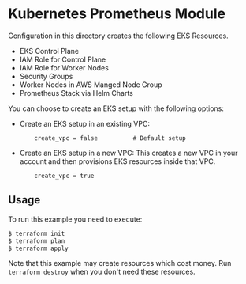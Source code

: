 # Kubernetes Prometheus Module

Configuration in this directory creates the following EKS Resources.
- EKS Control Plane
- IAM Role for Control Plane
- IAM Role for Worker Nodes
- Security Groups
- Worker Nodes in AWS Manged Node Group
- Prometheus Stack via Helm Charts

You can choose to create an EKS setup with the following options:

- Create an EKS setup in an existing VPC:
    ```
        create_vpc = false          # Default setup
    ```
- Create an EKS setup in a new VPC: 
    This creates a new VPC in your account and then provisions EKS resources inside that VPC.
    ```
        create_vpc = true
    ```

## Usage

To run this example you need to execute:

```bash
$ terraform init
$ terraform plan
$ terraform apply
```

Note that this example may create resources which cost money. Run `terraform destroy` when you don't need these resources.
